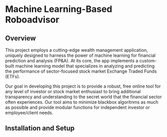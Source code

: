 # Machine Learning-Based Roboadvisor 

## Overview
This project employs a cutting-edge wealth management application, uniquely designed to harness the power of machine learning for financial prediction and analysis (FP&A). At its core, the app implements a custom-built machine learning model that specializes in analyzing and predicting the performance of sector-focused stock market Exchange Traded Funds (ETFs).

Our goal in developing this project is to provide a robust, free online tool for any level of investor or stock market enthusiast to bring additional transparency and understanding to the secret world that the financial sector often experiences. Our tool aims to minimize blackbox algoritnms as much as possible and provide modular functions for independent investor or employee/client needs.

## Installation and Setup
